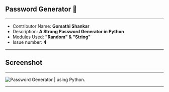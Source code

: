 ## Password Generator 🔐

---

- Contributor Name: **Gomathi Shankar**
- Description: **A Strong Password Generator in Python** 
- Modules Used: **"Random" & "String"**  
- Issue number: **4**

___
## Screenshot

---

![Password Generator | using Python]("https://drive.google.com/file/d/1W_LTLFprqlLl9kyZbF0nvv7Dju_3pbu9/view?usp=sharing" "Password Generator | using Pytho").

---
